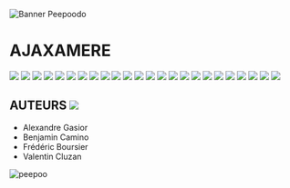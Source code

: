 ![Banner Peepoodo](https://peepoodo.github.io/peepoodo-box/logo.png)

# AJAXAMERE

![](https://media.giphy.com/media/4lzDbKOHqY8Jq/giphy.gif)
![](https://media.giphy.com/media/21TyGiKxxSpT6fpHIv/giphy.gif)
![](https://media.giphy.com/media/3o6j8zoXO0TL2CSp7W/giphy.gif)
![](https://media.giphy.com/media/KKCuBooszlPG0/giphy.gif)
![](https://media.giphy.com/media/ouOgIAmdToYqQ/giphy.gif)
![](https://media.giphy.com/media/3o7WIHZKGJWkAda1VK/giphy.gif)
![](https://media.giphy.com/media/DB4YuA4xv9ubPHFUnG/giphy.gif)
![](https://media.giphy.com/media/6pWO74x0ioRvMojqi0/giphy.gif)
![](https://media.giphy.com/media/1zKOm5zxwvzkw1wjAi/giphy.gif)
![](https://media.giphy.com/media/RKpEx82Qv99Ddw31GJ/giphy.gif)
![](https://media.giphy.com/media/1SEG9HqnyjCh3IDO0V/giphy.gif)
![](https://www.magicaplanet.com//images/prod/prod_AI-165.gif)
![](https://media.giphy.com/media/x7kIfaijGaWzK/giphy.gif)
![](https://media.giphy.com/media/MzCZi7yyqNdAY/giphy.gif)
![](https://media.giphy.com/media/iSskVF21rhoHK/giphy.gif)
![](https://media.giphy.com/media/102aGneD3xSJzi/giphy.gif)
![](https://media.giphy.com/media/VFbxZBXM7ZrMI/giphy.gif)
![](https://media.giphy.com/media/7KMWNj4LDQoxO/giphy.gif)
![](https://media.giphy.com/media/8f8wDX3X3fDby/giphy.gif)
![](https://media.giphy.com/media/mCWjhIng6Uw0w/giphy.gif)
![](https://media.giphy.com/media/l1BgRC0gYbbHUz4zK/giphy.gif)
![](https://media.giphy.com/media/3Y6srg50VeDRK/giphy.gif)
![](https://media.giphy.com/media/izpYYgpZttcSQ/giphy.gif)
![](https://media.giphy.com/media/YufinjV1FA7o4/giphy.gif)

## AUTEURS ![](https://media.giphy.com/media/Gb3FENu33eqKk/giphy.gif)
- Alexandre Gasior
- Benjamin Camino
- Frédéric Boursier
- Valentin Cluzan

![peepoo](https://scontent-frx5-1.cdninstagram.com/vp/264d0ca397626a3b949b7e1a32f12c40/5CB8BC70/t51.2885-15/e35/43371552_345243769354400_135114894105553554_n.jpg?_nc_ht=scontent-frx5-1.cdninstagram.com&se=7&ig_cache_key=MTkwNDY1MDI1MjEwMzgzOTc4Mw%3D%3D.2)
